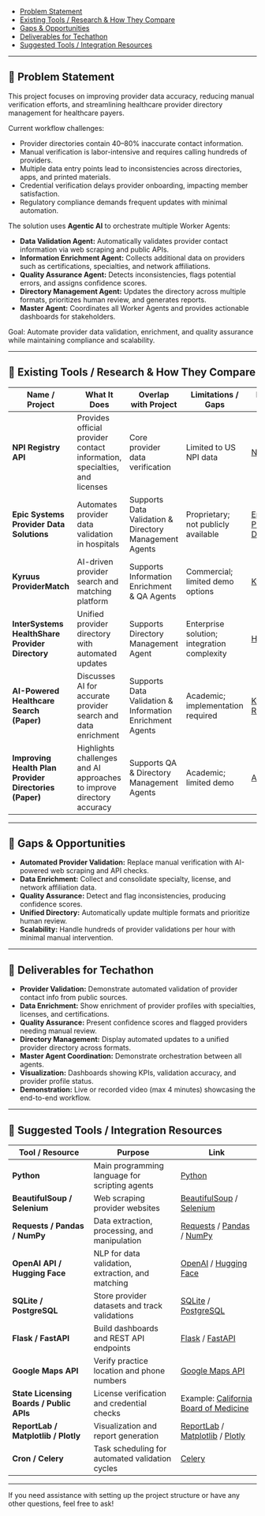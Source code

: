- [Problem Statement](#problem-statement)
- [Existing Tools / Research & How They Compare](#existing-tools--research--how-they-compare)
- [Gaps & Opportunities](#gaps--opportunities)
- [Deliverables for Techathon](#deliverables-for-techathon)
- [Suggested Tools / Integration Resources](#suggested-tools--integration-resources)

---

## 🧾 Problem Statement

This project focuses on improving provider data accuracy, reducing manual verification efforts, and streamlining healthcare provider directory management for healthcare payers.

Current workflow challenges:

- Provider directories contain 40–80% inaccurate contact information.
- Manual verification is labor-intensive and requires calling hundreds of providers.
- Multiple data entry points lead to inconsistencies across directories, apps, and printed materials.
- Credential verification delays provider onboarding, impacting member satisfaction.
- Regulatory compliance demands frequent updates with minimal automation.

The solution uses **Agentic AI** to orchestrate multiple Worker Agents:

- **Data Validation Agent:** Automatically validates provider contact information via web scraping and public APIs.
- **Information Enrichment Agent:** Collects additional data on providers such as certifications, specialties, and network affiliations.
- **Quality Assurance Agent:** Detects inconsistencies, flags potential errors, and assigns confidence scores.
- **Directory Management Agent:** Updates the directory across multiple formats, prioritizes human review, and generates reports.
- **Master Agent:** Coordinates all Worker Agents and provides actionable dashboards for stakeholders.

Goal: Automate provider data validation, enrichment, and quality assurance while maintaining compliance and scalability.

---

## 🔧 Existing Tools / Research & How They Compare

| **Name / Project** | **What It Does** | **Overlap with Project** | **Limitations / Gaps** | **Resource Link** |
|--------------------|------------------|--------------------------|------------------------|-------------------|
| **NPI Registry API** | Provides official provider contact information, specialties, and licenses | Core provider data verification | Limited to US NPI data | [NPI Registry](https://npiregistry.cms.hhs.gov/) |
| **Epic Systems Provider Data Solutions** | Automates provider data validation in hospitals | Supports Data Validation & Directory Management Agents | Proprietary; not publicly available | [Epic Provider Directory](https://www.epic.com/software#provider-directory) |
| **Kyruus ProviderMatch** | AI-driven provider search and matching platform | Supports Information Enrichment & QA Agents | Commercial; limited demo options | [Kyruus](https://kyruus.com/product/provider-match/) |
| **InterSystems HealthShare Provider Directory** | Unified provider directory with automated updates | Supports Directory Management Agent | Enterprise solution; integration complexity | [HealthShare](https://www.intersystems.com/products/healthshare/) |
| **AI-Powered Healthcare Search (Paper)** | Discusses AI for accurate provider search and data enrichment | Supports Data Validation & Information Enrichment Agents | Academic; implementation required | [Kyruus Research](https://kyruushealth.com/ai-powered-healthcare-search-and-provider-data/) |
| **Improving Health Plan Provider Directories (Paper)** | Highlights challenges and AI approaches to improve directory accuracy | Supports QA & Directory Management Agents | Academic; limited demo | [AMA Paper](https://www.ama-assn.org/system/files/improving-health-plan-provider-directories.pdf) |

---

## 🧭 Gaps & Opportunities

- **Automated Provider Validation:** Replace manual verification with AI-powered web scraping and API checks.
- **Data Enrichment:** Collect and consolidate specialty, license, and network affiliation data.
- **Quality Assurance:** Detect and flag inconsistencies, producing confidence scores.
- **Unified Directory:** Automatically update multiple formats and prioritize human review.
- **Scalability:** Handle hundreds of provider validations per hour with minimal manual intervention.

---

## 🎯 Deliverables for Techathon

- **Provider Validation:** Demonstrate automated validation of provider contact info from public sources.
- **Data Enrichment:** Show enrichment of provider profiles with specialties, licenses, and certifications.
- **Quality Assurance:** Present confidence scores and flagged providers needing manual review.
- **Directory Management:** Display automated updates to a unified provider directory across formats.
- **Master Agent Coordination:** Demonstrate orchestration between all agents.
- **Visualization:** Dashboards showing KPIs, validation accuracy, and provider profile status.
- **Demonstration:** Live or recorded video (max 4 minutes) showcasing the end-to-end workflow.

---

## 🧪 Suggested Tools / Integration Resources

| **Tool / Resource** | **Purpose** | **Link** |
|---------------------|-------------|----------|
| **Python** | Main programming language for scripting agents | [Python](https://www.python.org/) |
| **BeautifulSoup / Selenium** | Web scraping provider websites | [BeautifulSoup](https://www.crummy.com/software/BeautifulSoup/) / [Selenium](https://www.selenium.dev/) |
| **Requests / Pandas / NumPy** | Data extraction, processing, and manipulation | [Requests](https://requests.readthedocs.io/) / [Pandas](https://pandas.pydata.org/) / [NumPy](https://numpy.org/) |
| **OpenAI API / Hugging Face** | NLP for data validation, extraction, and matching | [OpenAI](https://platform.openai.com/) / [Hugging Face](https://huggingface.co/) |
| **SQLite / PostgreSQL** | Store provider datasets and track validations | [SQLite](https://www.sqlite.org/) / [PostgreSQL](https://www.postgresql.org/) |
| **Flask / FastAPI** | Build dashboards and REST API endpoints | [Flask](https://flask.palletsprojects.com/) / [FastAPI](https://fastapi.tiangolo.com/) |
| **Google Maps API** | Verify practice location and phone numbers | [Google Maps API](https://developers.google.com/maps) |
| **State Licensing Boards / Public APIs** | License verification and credential checks | Example: [California Board of Medicine](https://www.mbc.ca.gov/) |
| **ReportLab / Matplotlib / Plotly** | Visualization and report generation | [ReportLab](https://www.reportlab.com/) / [Matplotlib](https://matplotlib.org/) / [Plotly](https://plotly.com/) |
| **Cron / Celery** | Task scheduling for automated validation cycles | [Celery](https://docs.celeryq.dev/en/stable/) |

---

If you need assistance with setting up the project structure or have any other questions, feel free to ask!

